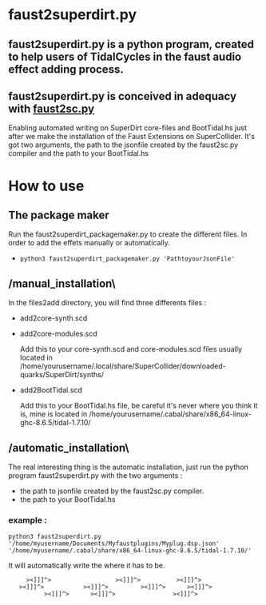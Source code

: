 # faust2superdirt.py
## faust2superdirt.py is a python program, created to help users of TidalCycles in the faust audio effect adding process.
## faust2superdirt.py is conceived in adequacy with [faust2sc.py](https://github.com/madskjeldgaard/faust2sc.py)
Enabling automated writing on SuperDirt core-files and BootTidal.hs just after we make the installation of the Faust Extensions on SuperCollider.
It's got two arguments, the path to the jsonfile created by the faust2sc.py compiler and the path to your BootTidal.hs

# How to use

## The package maker
Run the faust2superdirt_packagemaker.py to create the different files. In order to add the effets manually or automatically.
* `python3 faust2superdirt_packagemaker.py 'PathtoyourJsonFile'`

## /manual_installation\

In the files2add directory, you will find three differents files :

* add2core-synth.scd 
* add2core-modules.scd 

     Add this to your core-synth.scd and core-modules.scd files usually located in /home/yourusername/.local/share/SuperCollider/downloaded-quarks/SuperDirt/synths/

* add2BootTidal.scd 

     Add this to your BootTidal.hs file, be careful it's never where you think it is, mine is located in /home/yourusername/.cabal/share/x86_64-linux-ghc-8.6.5/tidal-1.7.10/

## /automatic_installation\

The real interesting thing is the automatic installation, 
just run the python program faust2superdirt.py with the two arguments :

* the path to jsonfile created by the faust2sc.py compiler.
* the path to your BootTidal.hs
### example : 
 `python3 faust2superdirt.py '/home/myusername/Documents/Myfaustplugins/Myplug.dsp.json' '/home/myusername/.cabal/share/x86_64-linux-ghc-8.6.5/tidal-1.7.10/'`
 
It will automatically write the where it has to be. 



         ><]]]^>                  ><]]]^>          ><]]]^>
       ><]]]^>           ><]]]^>         ><]]]^>      ><]]]^>
              ><]]]^>      ><]]]^>                ><]]]^>
